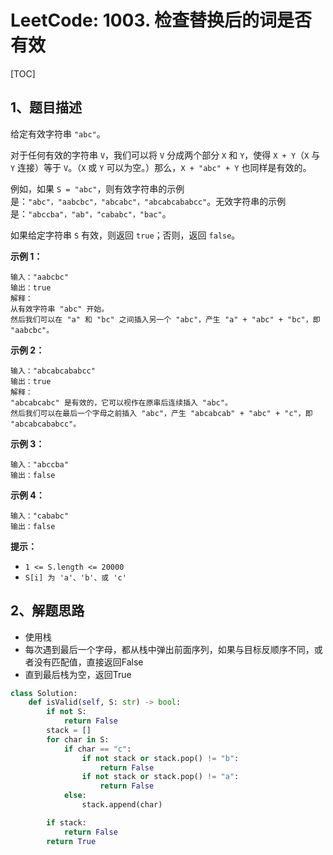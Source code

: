 # LeetCode: 1003. 检查替换后的词是否有效

[TOC]

## 1、题目描述

给定有效字符串 `"abc"`。

对于任何有效的字符串 `V`，我们可以将 `V` 分成两个部分 `X` 和 `Y`，使得 `X + Y`（`X` 与 `Y` 连接）等于 `V`。（`X` 或 `Y` 可以为空。）那么，`X + "abc" + Y` 也同样是有效的。

例如，如果 `S = "abc"`，则有效字符串的示例是：`"abc"，"aabcbc"，"abcabc"，"abcabcababcc"`。无效字符串的示例是：`"abccba"，"ab"，"cababc"，"bac"`。

如果给定字符串 `S` 有效，则返回 `true`；否则，返回 `false`。

 

**示例 1：**

```
输入："aabcbc"
输出：true
解释：
从有效字符串 "abc" 开始。
然后我们可以在 "a" 和 "bc" 之间插入另一个 "abc"，产生 "a" + "abc" + "bc"，即 "aabcbc"。
```


**示例 2：**

```
输入："abcabcababcc"
输出：true
解释：
"abcabcabc" 是有效的，它可以视作在原串后连续插入 "abc"。
然后我们可以在最后一个字母之前插入 "abc"，产生 "abcabcab" + "abc" + "c"，即 "abcabcababcc"。
```


**示例 3：**

```
输入："abccba"
输出：false
```


**示例 4：**

```
输入："cababc"
输出：false
```

**提示：**

- `1 <= S.length <= 20000`
- `S[i] 为 'a'、'b'、或 'c'`



## 2、解题思路

- 使用栈
- 每次遇到最后一个字母，都从栈中弹出前面序列，如果与目标反顺序不同，或者没有匹配值，直接返回False
- 直到最后栈为空，返回True

```python
class Solution:
    def isValid(self, S: str) -> bool:
        if not S:
            return False
        stack = []
        for char in S:
            if char == "c":
                if not stack or stack.pop() != "b":
                    return False
                if not stack or stack.pop() != "a":
                    return False
            else:
                stack.append(char)

        if stack:
            return False
        return True
```

